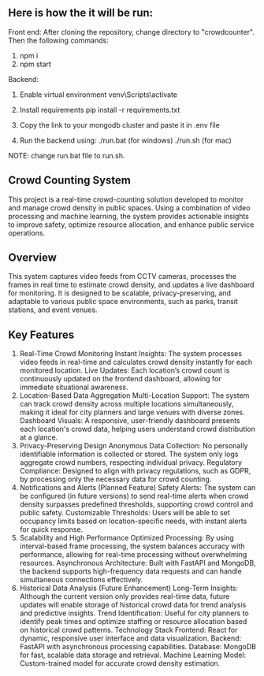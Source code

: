 ## Here is how the it will be run:
Front end:
After cloning the repository, change directory to "crowdcounter". Then the following commands:
1. npm i
2. npm start


Backend:
1. Enable virtual environment
   venv\Scripts\activate

2. Install requirements
pip install -r requirements.txt


3. Copy the link to your mongodb cluster and paste it in .env file

4. Run the backend using:
./run.bat (for windows)
./run.sh (for mac)

NOTE: change run.bat file to run.sh.



## Crowd Counting System
This project is a real-time crowd-counting solution developed to monitor and manage crowd density in public spaces. Using a combination of video processing and machine learning, the system provides actionable insights to improve safety, optimize resource allocation, and enhance public service operations.

## Overview
This system captures video feeds from CCTV cameras, processes the frames in real time to estimate crowd density, and updates a live dashboard for monitoring. It is designed to be scalable, privacy-preserving, and adaptable to various public space environments, such as parks, transit stations, and event venues.

## Key Features
1. Real-Time Crowd Monitoring
Instant Insights: The system processes video feeds in real-time and calculates crowd density instantly for each monitored location.
Live Updates: Each location’s crowd count is continuously updated on the frontend dashboard, allowing for immediate situational awareness.
2. Location-Based Data Aggregation
Multi-Location Support: The system can track crowd density across multiple locations simultaneously, making it ideal for city planners and large venues with diverse zones.
Dashboard Visuals: A responsive, user-friendly dashboard presents each location's crowd data, helping users understand crowd distribution at a glance.
3. Privacy-Preserving Design
Anonymous Data Collection: No personally identifiable information is collected or stored. The system only logs aggregate crowd numbers, respecting individual privacy.
Regulatory Compliance: Designed to align with privacy regulations, such as GDPR, by processing only the necessary data for crowd counting.
4. Notifications and Alerts (Planned Feature)
Safety Alerts: The system can be configured (in future versions) to send real-time alerts when crowd density surpasses predefined thresholds, supporting crowd control and public safety.
Customizable Thresholds: Users will be able to set occupancy limits based on location-specific needs, with instant alerts for quick response.
5. Scalability and High Performance
Optimized Processing: By using interval-based frame processing, the system balances accuracy with performance, allowing for real-time processing without overwhelming resources.
Asynchronous Architecture: Built with FastAPI and MongoDB, the backend supports high-frequency data requests and can handle simultaneous connections effectively.
6. Historical Data Analysis (Future Enhancement)
Long-Term Insights: Although the current version only provides real-time data, future updates will enable storage of historical crowd data for trend analysis and predictive insights.
Trend Identification: Useful for city planners to identify peak times and optimize staffing or resource allocation based on historical crowd patterns.
Technology Stack
Frontend: React for dynamic, responsive user interface and data visualization.
Backend: FastAPI with asynchronous processing capabilities.
Database: MongoDB for fast, scalable data storage and retrieval.
Machine Learning Model: Custom-trained model for accurate crowd density estimation.